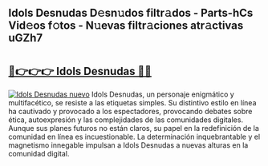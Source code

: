 ## Idols Desnudas D𝚎sn𝚞dos filtr𝚊dos - Parts-hCs Vid𝚎os f𝚘tos - N𝚞evas filtr𝚊ciones atr𝚊ctivas uGZh7

# <h2><a href="http://mb2gv6s.tromn.icu/?c=Idols+Desnudas">🔗👉👉👉 Idols Desnudas 🔗🔗</a></h2>

[![Idols Desnudas nuevo](https://i.imgur.com/pEAQMta.gif)](http://mb2gv6s.tromn.icu/?c=Idols+Desnudas)
Idols Desnudas, un personaje enigmático y multifacético, se resiste a las etiquetas simples. Su distintivo estilo en línea ha cautivado y provocado a los espectadores, provocando debates sobre ética, autoexpresión y las complejidades de las comunidades digitales. Aunque sus planes futuros no están claros, su papel en la redefinición de la comunidad en línea es incuestionable. La determinación inquebrantable y el magnetismo innegable impulsan a Idols Desnudas a nuevas alturas en la comunidad digital.
